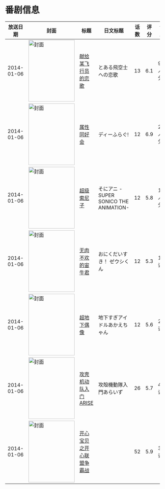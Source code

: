# 番剧信息

|放送日期|封面|标题|日文标题|话数|评分|评分人数|
|---|---|---|---|---|---|---|
|2014-01-06|<img src="https://lain.bgm.tv/pic/cover/c/2e/f6/73828_CJIhx.jpg" alt="封面" style="width:150px;height:200px;object-fit:cover;">|[献给某飞行员的恋歌](https://bangumi.tv/subject/73828)|とある飛空士への恋歌|13|6.1|971人评分|
|2014-01-06|<img src="https://lain.bgm.tv/pic/cover/c/bd/63/80548_2Hjhy.jpg" alt="封面" style="width:150px;height:200px;object-fit:cover;">|[属性同好会](https://bangumi.tv/subject/80548)|ディーふらぐ!|12|6.9|2668人评分|
|2014-01-06|<img src="https://lain.bgm.tv/pic/cover/c/aa/47/84081_0z0wV.jpg" alt="封面" style="width:150px;height:200px;object-fit:cover;">|[超级索尼子](https://bangumi.tv/subject/84081)|そにアニ -SUPER SONICO THE ANIMATION-|12|5.8|1014人评分|
|2014-01-06|<img src="https://lain.bgm.tv/pic/cover/c/1a/5b/90667_qQ1Ek.jpg" alt="封面" style="width:150px;height:200px;object-fit:cover;">|[无肉不欢的宙牛君](https://bangumi.tv/subject/90667)|おにくだいすき！ ゼウシくん|12|5.3|12人评分|
|2014-01-06|<img src="https://lain.bgm.tv/pic/cover/c/b5/23/90840_TCHs8.jpg" alt="封面" style="width:150px;height:200px;object-fit:cover;">|[超地下偶像](https://bangumi.tv/subject/90840)|地下すぎアイドルあかえちゃん|12|5.6|22人评分|
|2014-01-06|<img src="https://lain.bgm.tv/pic/cover/c/07/8a/92423_Gh83F.jpg" alt="封面" style="width:150px;height:200px;object-fit:cover;">|[攻壳机动队入门ARISE](https://bangumi.tv/subject/92423)|攻殻機動隊入門あらいず|26|5.7|44人评分|
|2014-01-06|<img src="https://lain.bgm.tv/pic/cover/c/7f/51/320418_A0yiy.jpg" alt="封面" style="width:150px;height:200px;object-fit:cover;">|[开心宝贝之开心联盟争霸战](https://bangumi.tv/subject/320418)||52|5.9|31人评分|
